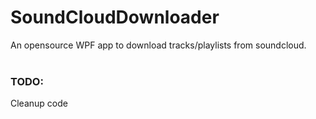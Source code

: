 # SoundCloudDownloader
An opensource WPF app to download tracks/playlists from soundcloud.
<br>
<br>
### TODO:
Cleanup code
